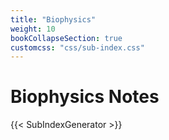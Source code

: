 ```yaml
---
title: "Biophysics"
weight: 10
bookCollapseSection: true
customcss: "css/sub-index.css"
---
```


# Biophysics Notes
{{< SubIndexGenerator >}}
